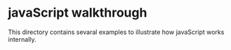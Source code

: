 # javaScript walkthrough
This directory contains sevaral examples to illustrate how javaScript works internally. 